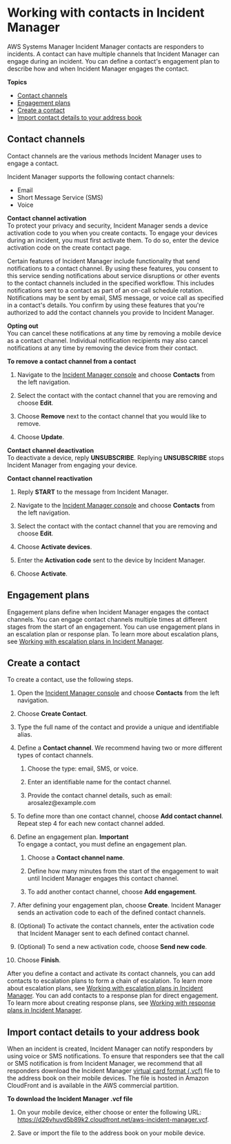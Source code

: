 # Working with contacts in Incident Manager<a name="contacts"></a>

AWS Systems Manager Incident Manager contacts are responders to incidents\. A contact can have multiple channels that Incident Manager can engage during an incident\. You can define a contact's engagement plan to describe how and when Incident Manager engages the contact\.

**Topics**
+ [Contact channels](#contacts-channels)
+ [Engagement plans](#contacts-engage)
+ [Create a contact](#contacts-define)
+ [Import contact details to your address book](#contacts-details-file)

## Contact channels<a name="contacts-channels"></a>

Contact channels are the various methods Incident Manager uses to engage a contact\.

Incident Manager supports the following contact channels:
+ Email
+ Short Message Service \(SMS\) 
+ Voice

**Contact channel activation**  
To protect your privacy and security, Incident Manager sends a device activation code to you when you create contacts\. To engage your devices during an incident, you must first activate them\. To do so, enter the device activation code on the create contact page\.

Certain features of Incident Manager include functionality that send notifications to a contact channel\. By using these features, you consent to this service sending notifications about service disruptions or other events to the contact channels included in the specified workflow\. This includes notifications sent to a contact as part of an on\-call schedule rotation\. Notifications may be sent by email, SMS message, or voice call as specified in a contact's details\. You confirm by using these features that you're authorized to add the contact channels you provide to Incident Manager\.

**Opting out**  
You can cancel these notifications at any time by removing a mobile device as a contact channel\. Individual notification recipients may also cancel notifications at any time by removing the device from their contact\.

**To remove a contact channel from a contact**

1. Navigate to the [Incident Manager console](https://console.aws.amazon.com/systems-manager/incidents/home) and choose **Contacts** from the left navigation\.

1. Select the contact with the contact channel that you are removing and choose **Edit**\.

1. Choose **Remove** next to the contact channel that you would like to remove\.

1. Choose **Update**\.

**Contact channel deactivation**  
To deactivate a device, reply **UNSUBSCRIBE**\. Replying **UNSUBSCRIBE** stops Incident Manager from engaging your device\.

**Contact channel reactivation**

1. Reply **START** to the message from Incident Manager\.

1. Navigate to the [Incident Manager console](https://console.aws.amazon.com/systems-manager/incidents/home) and choose **Contacts** from the left navigation\.

1. Select the contact with the contact channel that you are removing and choose **Edit**\.

1. Choose **Activate devices**\.

1. Enter the **Activation code** sent to the device by Incident Manager\.

1. Choose **Activate**\.

## Engagement plans<a name="contacts-engage"></a>

Engagement plans define when Incident Manager engages the contact channels\. You can engage contact channels multiple times at different stages from the start of an engagement\. You can use engagement plans in an escalation plan or response plan\. To learn more about escalation plans, see [Working with escalation plans in Incident Manager](escalation.md)\. 

## Create a contact<a name="contacts-define"></a>

To create a contact, use the following steps\.

1. Open the [Incident Manager console](https://console.aws.amazon.com/systems-manager/incidents/home) and choose **Contacts** from the left navigation\.

1. Choose **Create Contact**\.

1. Type the full name of the contact and provide a unique and identifiable alias\.

1. Define a **Contact channel**\. We recommend having two or more different types of contact channels\.

   1. Choose the type: email, SMS, or voice\.

   1. Enter an identifiable name for the contact channel\.

   1. Provide the contact channel details, such as email: arosalez@example\.com

1. To define more than one contact channel, choose **Add contact channel**\. Repeat step 4 for each new contact channel added\.

1. Define an engagement plan\.
**Important**  
To engage a contact, you must define an engagement plan\.

   1. Choose a **Contact channel name**\.

   1. Define how many minutes from the start of the engagement to wait until Incident Manager engages this contact channel\.

   1. To add another contact channel, choose **Add engagement**\.

1. After defining your engagement plan, choose **Create**\. Incident Manager sends an activation code to each of the defined contact channels\. 

1. \(Optional\) To activate the contact channels, enter the activation code that Incident Manager sent to each defined contact channel\. 

1. \(Optional\) To send a new activation code, choose **Send new code**\.

1. Choose **Finish**\.

After you define a contact and activate its contact channels, you can add contacts to escalation plans to form a chain of escalation\. To learn more about escalation plans, see [Working with escalation plans in Incident Manager](escalation.md)\. You can add contacts to a response plan for direct engagement\. To learn more about creating response plans, see [Working with response plans in Incident Manager](response-plans.md)\.

## Import contact details to your address book<a name="contacts-details-file"></a>

When an incident is created, Incident Manager can notify responders by using voice or SMS notifications\. To ensure that responders see that the call or SMS notification is from Incident Manager, we recommend that all responders download the Incident Manager [virtual card format \(\.vcf\)](https://docs.fileformat.com/email/vcf/) file to the address book on their mobile devices\. The file is hosted in Amazon CloudFront and is available in the AWS commercial partition\. 

**To download the Incident Manager \.vcf file**

1. On your mobile device, either choose or enter the following URL: [https://d26vhuvd5b89k2\.cloudfront\.net/aws\-incident\-manager\.vcf](https://d26vhuvd5b89k2.cloudfront.net/aws-incident-manager.vcf)\. 

1. Save or import the file to the address book on your mobile device\.
